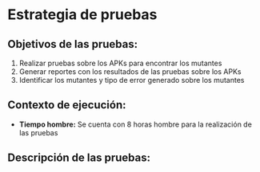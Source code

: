 # Estrategia de pruebas
## Objetivos de las pruebas:
1. Realizar pruebas sobre los APKs para encontrar los mutantes
2. Generar reportes con los resultados de las pruebas sobre los APKs
3. Identificar los mutantes y tipo de error generado sobre los mutantes

## Contexto de ejecución:
* **Tiempo hombre:** Se cuenta con 8 horas hombre para la realización de las pruebas

## Descripción de las pruebas:

